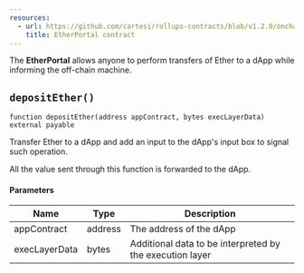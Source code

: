 ```yaml
---
resources:
  - url: https://github.com/cartesi/rollups-contracts/blob/v1.2.0/onchain/rollups/contracts/portals/EtherPortal.sol
    title: EtherPortal contract
---
```


The **EtherPortal** allows anyone to perform transfers of
Ether to a dApp while informing the off-chain machine.

## `depositEther()`

```solidity
function depositEther(address appContract, bytes execLayerData) external payable
```

Transfer Ether to a dApp and add an input to
the dApp's input box to signal such operation.

All the value sent through this function is forwarded to the dApp.

#### Parameters

| Name          | Type    | Description                                              |
| ------------- | ------- | -------------------------------------------------------- |
| appContract   | address | The address of the dApp                                  |
| execLayerData | bytes   | Additional data to be interpreted by the execution layer |
